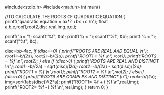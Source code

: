 #include<stdio.h>
#include<math.h>
int main()

//TO CALCULATE THE ROOTS OF QUADRATIC EQUATION
{
printf("quadratic equation = ax*2 +bx +c \n");
float a,b,c,root1,root2,disc,real,img,p,q,i;

printf("a = ");
scanf("%f", &a);
printf("b = ");
scanf("%f", &b);
printf("c = ");
scanf("%f", &c);

disc=b*b-4*a*c;
if (disc==0)
{
printf("ROOTS ARE REAL AND EQUAL \n");
root1=-b/(2*a);
root2=-b/(2*a);
printf("ROOT1 = %f \n", root1);
printf("ROOT2 = %f \n", root2);
}
else if (disc>0)
{
printf("ROOTS ARE REAL AND DISTINCT \n");
root1=-b/(2*a) + sqrt(disc)/(2*a);
root2=-b/(2*a) - sqrt(disc)/(2*a);
printf("ROOT1 = %f \n",root1);
printf("ROOT2 = %f \n",root2);
}
else if (disc<0)
{
printf("ROOTS ARE COMPLEX AND DISTINCT \n");
real=-b/(2*a);
img=sqrt(fabs(disc))/(2*a);
printf("ROOT1= %f + i %f \n",real,img);
printf("ROOT2= %f - i %f \n",real,img);
}
return 0;
}
